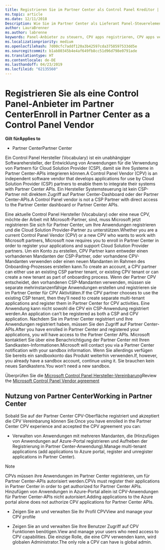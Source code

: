 ```yaml
---
title: Registrieren Sie im Partner Center als Control Panel Kreditor | Partner Center
ms.topic: article
ms.date: 12/11/2018
Description: Wie Sie im Partner Center als Lieferant Panel-Steuerelement registrieren.
author: LauraBrenner
ms.author: labrenne
keywords: Panel-Anbieter zu steuern, CPV apps registrieren, CPV apps verwalten
ms.localizationpriority: medium
ms.openlocfilehash: 7d00cfc7addf120a3b42597cda3758597533dd5e
ms.sourcegitcommit: b1ab80345b4e4af649fb8cc51d96d798e0791ade
ms.translationtype: HT
ms.contentlocale: de-DE
ms.lasthandoff: 04/23/2019
ms.locfileid: "62135560"
---
```

# <a name="enroll-in-partner-center-as-a-control-panel-vendor"></a><span data-ttu-id="ed29a-104">Registrieren Sie als eine Control Panel-Anbieter im Partner Center</span><span class="sxs-lookup"><span data-stu-id="ed29a-104">Enroll in Partner Center as a Control Panel Vendor</span></span>

<span data-ttu-id="ed29a-105">**Gilt für**</span><span class="sxs-lookup"><span data-stu-id="ed29a-105">**Applies to**</span></span>

- <span data-ttu-id="ed29a-106">Partner Center</span><span class="sxs-lookup"><span data-stu-id="ed29a-106">Partner Center</span></span>

<span data-ttu-id="ed29a-107">Ein Control Panel Hersteller (Vocabulary) ist ein unabhängiger Softwarehersteller, der Entwicklung von Anwendungen für die Verwendung von Partnern für Cloud Solution Provider (CSP), damit sie ihre Systeme in Partner Center-APIs integrieren können.</span><span class="sxs-lookup"><span data-stu-id="ed29a-107">A Control Panel Vendor (CPV) is an independent software vendor that develops applications for use by Cloud Solution Provider (CSP) partners to enable them to integrate their systems with Partner Center APIs.</span></span> <span data-ttu-id="ed29a-108">Ein Hersteller Systemsteuerung ist kein CSP-Partner mit direktem Zugriff auf Partner Center-Dashboard oder der Partner Center-APIs.</span><span class="sxs-lookup"><span data-stu-id="ed29a-108">A Control Panel vendor is not a CSP Partner with direct access to the Partner Center dashboard or Partner Center APIs.</span></span>

<span data-ttu-id="ed29a-109">Eine aktuelle Control Panel Hersteller (Vocabulary) oder eine neue CPV, möchte der Arbeit mit Microsoft-Partner, sind, muss Microsoft jetzt registrieren Sie sich für Partner Center, um Ihre Anwendungen registrieren und die Cloud Solution Provider-Partner zu unterstützen.</span><span class="sxs-lookup"><span data-stu-id="ed29a-109">Whether you are a current Control Panel Vendor (CPV) or a new CPV who wants to work with Microsoft partners, Microsoft now requires you to enroll in Partner Center in order to register your applications and support Cloud Solution Provider partners.</span></span> <span data-ttu-id="ed29a-110">Um ein Konto zu erstellen, CPV Partner kann entweder einen vorhandenen Mandanten der CSP-Partner, oder vorhandene CPV-Mandanten verwenden oder einen neuen Mandanten im Rahmen des Onboarding-Prozesses erstellen kann.</span><span class="sxs-lookup"><span data-stu-id="ed29a-110">To create an account, a CPV partner can either use an existing CSP partner tenant, or existing CPV tenant or can create a new tenant as part of onboarding process.</span></span> <span data-ttu-id="ed29a-111">Wenn der Partner CPV entscheidet, den vorhandenen CSP-Mandanten verwenden, müssen sie separate mehrinstanzenfähige Anwendungen erstellen und registrieren sie im Partner Center für CPV Aktivitäten.</span><span class="sxs-lookup"><span data-stu-id="ed29a-111">If the CPV partner chooses to use the existing CSP tenant, then they’ll need to create separate multi-tenant applications and register them in Partner Center for CPV activities.</span></span> <span data-ttu-id="ed29a-112">Eine Anwendung kann nicht sowohl die CPV ein CSP-Anwendung registriert werden.</span><span class="sxs-lookup"><span data-stu-id="ed29a-112">An application can’t be registered as both a CSP and CPV application.</span></span> <span data-ttu-id="ed29a-113">Nachdem Sie im Partner Center registriert und Ihre Anwendungen registriert haben, müssen Sie den Zugriff auf Partner Center-APIs.</span><span class="sxs-lookup"><span data-stu-id="ed29a-113">After you have enrolled in Partner Center and registered your applications, you will have access to the Partner Center APIs.</span></span>  <span data-ttu-id="ed29a-114">Microsoft kontaktiert Sie über eine Benachrichtigung der Partner Center mit Ihren Sandkasten-Informationen.</span><span class="sxs-lookup"><span data-stu-id="ed29a-114">Microsoft will contact you via a Partner Center notification with your sandbox information.</span></span> <span data-ttu-id="ed29a-115">Wenn Sie allerdings verfügen Sie bereits ein sandboxkonto das Produkt weiterhin verwenden.</span><span class="sxs-lookup"><span data-stu-id="ed29a-115">If, however, you already have a sandbox account, continue using it.</span></span> <span data-ttu-id="ed29a-116">Sie brauchen kein neues Sandkastens.</span><span class="sxs-lookup"><span data-stu-id="ed29a-116">You won’t need a new sandbox.</span></span>   

<span data-ttu-id="ed29a-117">Überprüfen Sie die [Microsoft Control Panel Hersteller-Vereinbarung](https://go.microsoft.com/fwlink/?linkid=2055198)</span><span class="sxs-lookup"><span data-stu-id="ed29a-117">Review the [Microsoft Control Panel Vendor agreement](https://go.microsoft.com/fwlink/?linkid=2055198)</span></span>


## <a name="working-in-partner-center"></a><span data-ttu-id="ed29a-118">Nutzung von Partner Center</span><span class="sxs-lookup"><span data-stu-id="ed29a-118">Working in Partner Center</span></span>
<span data-ttu-id="ed29a-119">Sobald Sie auf der Partner Center CPV-Oberfläche registriert und akzeptiert die CPV Vereinbarung können Sie:</span><span class="sxs-lookup"><span data-stu-id="ed29a-119">Once you have enrolled in the Partner Center CPV experience and accepted the CPV agreement you can:</span></span>

- <span data-ttu-id="ed29a-120">Verwalten von Anwendungen mit mehreren Mandanten, die (Hinzufügen von Anwendungen auf Azure-Portal registrieren und Aufheben der Registrierung in Partner Center-Anwendung).</span><span class="sxs-lookup"><span data-stu-id="ed29a-120">Manage multi-tenant applications (add applications to Azure portal, register and unregister applications in Partner Center).</span></span>

>[!Note] 
><span data-ttu-id="ed29a-121">CPVs müssen ihre Anwendungen im Partner Center registrieren, um für Partner Center-APIs autorisiert werden.</span><span class="sxs-lookup"><span data-stu-id="ed29a-121">CPVs must register their applications in Partner Center in order to get authorized for Partner Center APIs.</span></span> <span data-ttu-id="ed29a-122">Hinzufügen von Anwendungen in Azure-Portal allein ist CPV-Anwendungen für Partner Center-APIs nicht autorisiert.</span><span class="sxs-lookup"><span data-stu-id="ed29a-122">Adding applications to the Azure portal alone does not authorize CPV applications for Partner Center APIs.</span></span> 

- <span data-ttu-id="ed29a-123">Zeigen Sie an und verwalten Sie Ihr Profil CPV</span><span class="sxs-lookup"><span data-stu-id="ed29a-123">View and manage your CPV profile</span></span> 

- <span data-ttu-id="ed29a-124">Zeigen Sie an und verwalten Sie Ihre Benutzer Zugriff auf CPV Funktionen benötigen.</span><span class="sxs-lookup"><span data-stu-id="ed29a-124">View and manage your users who need access to CPV capabilities.</span></span> <span data-ttu-id="ed29a-125">Die einzige Rolle, die eine CPV verwenden kann, wird globalen Administrator.</span><span class="sxs-lookup"><span data-stu-id="ed29a-125">The only role a CPV can have is global admin.</span></span>


